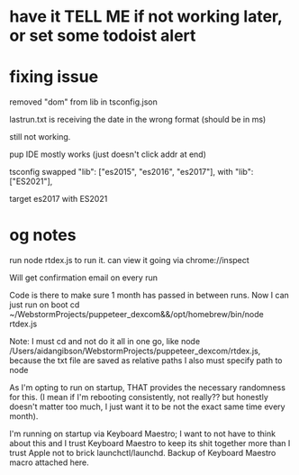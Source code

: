 # have it TELL ME if not working later, or set some todoist alert
# fixing issue
removed "dom" from lib in tsconfig.json

lastrun.txt is receiving the date in the wrong format (should be in ms)

still not working.

pup IDE mostly works (just doesn't click addr at end)

tsconfig
swapped "lib": ["es2015", "es2016", "es2017"], with "lib": ["ES2021"],

target es2017 with ES2021
# og notes
run node rtdex.js to run it. can view it going via chrome://inspect

Will get confirmation email on every run

Code is there to make sure 1 month has passed in between runs. Now I can just run on boot 
cd ~/WebstormProjects/puppeteer_dexcom&&/opt/homebrew/bin/node rtdex.js

Note: I must cd and not do it all in one go, like node /Users/aidangibson/WebstormProjects/puppeteer_dexcom/rtdex.js, because the txt file are saved as relative paths
I also must specify path to node

As I'm opting to run on startup, THAT provides the necessary randomness for this. (I mean if I'm rebooting consistently, not really?? but honestly doesn't matter too much, I just want it to be not the exact same time every month).

I'm running on startup via Keyboard Maestro; I want to not have to think about this and I trust Keyboard Maestro to keep its shit together more than I trust Apple not to brick launchctl/launchd. Backup of Keyboard Maestro macro attached here.
